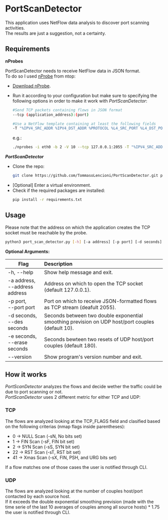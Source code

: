 # PortScanDetector

This application uses NetFlow data analysis to discover port scanning activities.<br/>
The results are just a suggestion, not a certainty.

## Requirements

**nProbes**

PortScanDetector needs to receive NetFlow data in JSON format.<br/>
To do so I used [nProbe](https://www.ntop.org/products/netflow/nprobe/) from ntop:
* [Download nProbe](https://packages.ntop.org).
* Run it according to your configuration but make sure to specifying the following options in order to make it work with *PortScanDetector*:
	 ```bash
	 #Send TCP packets containing flows in JSON format
	 --tcp (application_address):(port)
	 ```
	
	 ```bash
  	 #Use a NetFlow template containing at least the following fields
	 -T "%IPV4_SRC_ADDR %IPV4_DST_ADDR %PROTOCOL %L4_SRC_PORT %L4_DST_PORT %TCP_FLAGS %IN_PKTS"
	 ```
  	e.g.: 
  	
  	```bash
	./nprobes -i eth0 -b 2 -V 10 --tcp 127.0.0.1:2055 -T "%IPV4_SRC_ADDR %IPV4_DST_ADDR %PROTOCOL %L4_SRC_PORT %L4_DST_PORT %TCP_FLAGS %IN_PKTS"
   	```
	
***PortScanDetector***

* Clone the repo:
	```bash
	git clone https://github.com/TommasoLencioni/PortScanDetector.git port_scan_detector && cd port_scan_detector
	```
* [Optional] Enter a virtual environment.
* Check if the required packages are installed:
	```bash
	pip install -r requirements.txt
	```
 
## Usage

Please note that the address on which the application creates the TCP socket must be reachable by the probe.
```bash
python3 port_scan_detector.py [-h] [-a address] [-p port] [-d seconds] [-e seconds] [--version] 
```

**Optional Arguments:**

| Flag | Description |
| --- | :--- |
| -h, --help | Show help message and exit. |
| -a address,<br/> --address address | Address on which to open the TCP socket (default 127.0.0.1). |
| -p port,<br/> --port port | Port on which to receive JSON-formatted flows as TCP stream (deafult 2055). |
| -d seconds,<br/> --des seconds | Seconds between two double exponential smoothing prevision on UDP host/port couples (default 10). |
| -e seconds,<br/> --erase seconds | Seconds bewteen two resets of UDP host/port couples (default 180). |
| --version | Show program's version number and exit.|

## How it works

*PortScanDetector* analyzes the flows and decide wether the traffic could be due to port scanning or not.<br/>
*PortScanDetector* uses 2 different metric for either TCP and UDP:

### TCP
The flows are analyzed looking at the TCP_FLAGS field and clasified based on the following criterias (nmap flags inside parentheses):
* 0 -> NULL Scan (-sN, No bits set)
* 1 -> FIN Scan (-sF, FIN bit set)
* 2 -> SYN Scan (-sS, SYN bit set)
* 22 -> RST Scan (-sT, RST bit set)
* 41 -> Xmas Scan (-sX, FIN, PSH, and URG bits set)
	
If a flow matches one of those cases the user is notified through CLI.

### UDP
The flows are analyzed looking at the number of couples host/port contacted by each source host.<br/>
If it exceeds the double exponential smoothing prevision (made with the time serie of the last 10 averages of couples among all source hosts) * 1.75 the user is notified through CLI.

